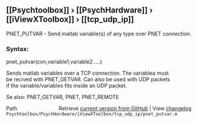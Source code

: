 ## [[Psychtoolbox]] &#8250; [[PsychHardware]] &#8250; [[iViewXToolbox]] &#8250; [[tcp_udp_ip]]

PNET\_PUTVAR - Send matlab variable(s) of any type over PNET connection.  
  
### Syntax:    
  
  pnet\_putvar(con,variable1,variable2.....)  
  
  Sends matlab variables over a TCP connection. The variablea must  
  be recived with PNET\_GETVAR. Can also be used with UDP packets  
  if the variable/variables fits inside an UDP packet.  
  
Se also:  PNET\_GETVAR, PNET, PNET\_REMOTE  
  




<div class="code_header" style="text-align:right;">
  <span style="float:left;">Path&nbsp;&nbsp;</span> <span class="counter">Retrieve <a href=
  "https://raw.github.com/Psychtoolbox-3/Psychtoolbox-3/beta/Psychtoolbox/PsychHardware/iViewXToolbox/tcp_udp_ip/pnet_putvar.m">current version from GitHub</a> | View <a href=
  "https://github.com/Psychtoolbox-3/Psychtoolbox-3/commits/beta/Psychtoolbox/PsychHardware/iViewXToolbox/tcp_udp_ip/pnet_putvar.m">changelog</a></span>
</div>
<div class="code">
  <code>Psychtoolbox/PsychHardware/iViewXToolbox/tcp_udp_ip/pnet_putvar.m</code>
</div>

